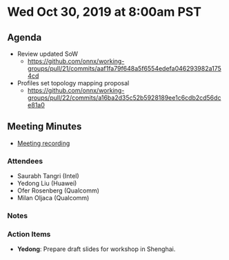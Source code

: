 <!--- SPDX-License-Identifier: Apache-2.0 -->

# Wed Oct 30, 2019 at 8:00am PST

## Agenda
* Review updated SoW
  * https://github.com/onnx/working-groups/pull/21/commits/aaf1fa79f648a5f6554edefa046293982a1754cd
* Profiles set topology mapping proposal
  * https://github.com/onnx/working-groups/pull/22/commits/a16ba2d35c52b5928189ee1c6cdb2cd56dce81a0

## Meeting Minutes
* [Meeting recording](https://youtu.be/G6etBdep-gM)

### Attendees
* Saurabh Tangri (Intel)
* Yedong Liu (Huawei)
* Ofer Rosenberg (Qualcomm)
* Milan Oljaca (Qualcomm)

### Notes

### Action Items
* **Yedong**: Prepare draft slides for workshop in Shenghai.

